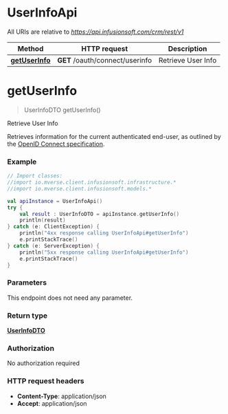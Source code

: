 # UserInfoApi

All URIs are relative to *https://api.infusionsoft.com/crm/rest/v1*

Method | HTTP request | Description
------------- | ------------- | -------------
[**getUserInfo**](UserInfoApi.md#getUserInfo) | **GET** /oauth/connect/userinfo | Retrieve User Info


<a name="getUserInfo"></a>
# **getUserInfo**
> UserInfoDTO getUserInfo()

Retrieve User Info

Retrieves information for the current authenticated end-user, as outlined by the [OpenID Connect specification](http://openid.net/specs/openid-connect-core-1_0.html#UserInfo).

### Example
```kotlin
// Import classes:
//import io.mverse.client.infusionsoft.infrastructure.*
//import io.mverse.client.infusionsoft.models.*

val apiInstance = UserInfoApi()
try {
    val result : UserInfoDTO = apiInstance.getUserInfo()
    println(result)
} catch (e: ClientException) {
    println("4xx response calling UserInfoApi#getUserInfo")
    e.printStackTrace()
} catch (e: ServerException) {
    println("5xx response calling UserInfoApi#getUserInfo")
    e.printStackTrace()
}
```

### Parameters
This endpoint does not need any parameter.

### Return type

[**UserInfoDTO**](UserInfoDTO.md)

### Authorization

No authorization required

### HTTP request headers

 - **Content-Type**: application/json
 - **Accept**: application/json

